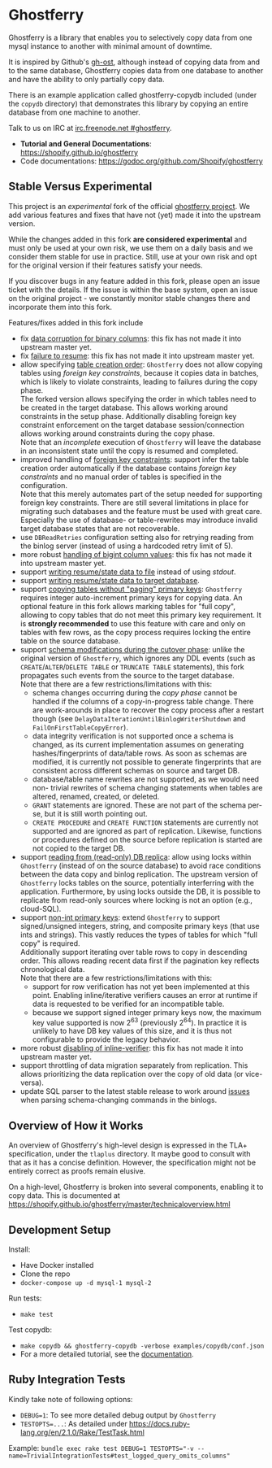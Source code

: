 Ghostferry
==========

Ghostferry is a library that enables you to selectively copy data from one mysql instance to another with minimal amount of downtime.

It is inspired by Github's [gh-ost](https://github.com/github/gh-ost),
although instead of copying data from and to the same database, Ghostferry
copies data from one database to another and have the ability to only
partially copy data.

There is an example application called ghostferry-copydb included (under the
`copydb` directory) that demonstrates this library by copying an entire
database from one machine to another.

Talk to us on IRC at [irc.freenode.net #ghostferry](https://webchat.freenode.net/?channels=#ghostferry).

- **Tutorial and General Documentations**: https://shopify.github.io/ghostferry
- Code documentations: https://godoc.org/github.com/Shopify/ghostferry

Stable Versus Experimental
--------------------------

This project is an *experimental* fork of the official
[ghostferry project](https://github.com/Shopify/ghostferry). We add various
features and fixes that have not (yet) made it into the upstream version.

While the changes added in this fork **are considered experimental** and must
only be used at your own risk, we use them on a daily basis and we consider
them stable for use in practice. Still, use at your own risk and opt for the original version if their features satisfy your needs.

If you discover bugs in any feature added in this fork, please open an issue
ticket with the details. If the issue is within the base system, open an issue
on the original project - we constantly monitor stable changes there and
incorporate them into this fork.

Features/fixes added in this fork include

- fix [data corruption for binary columns](https://github.com/Shopify/ghostferry/issues/157):
  this fix has not made it into upstream master yet.
- fix [failure to resume](https://github.com/Shopify/ghostferry/issues/156):
  this fix has not made it into upstream master yet.
- allow specifying [table creation order](https://github.com/Shopify/ghostferry/issues/161):
  `Ghostferry` does not allow copying tables using *foreign key constraints*,
  because it copies data in batches, which is likely to violate constraints,
  leading to failures during the copy phase.  
  The forked version allows specifying the order in which tables need to be
  created in the target database. This allows working around constraints in the
  setup phase. Additionally disabling foreign key constraint enforcement on the
  target database session/connection allows working around constraints during
  the copy phase.  
  Note that an *incomplete* execution of `Ghostferry`  will leave the database in
  an inconsistent state until the copy is resumed and completed.
- improved handling of [foreign key constraints](https://github.com/Shopify/ghostferry/issues/161):
  support infer the table creation order automatically if the database contains
  *foreign key constraints* and no manual order of tables is specified in the
  configuration.  
  Note that this merely automates part of the setup needed for supporting
  foreign key constraints. There are still several limitations in place for
  migrating such databases and the feature must be used with great care.
  Especially the use of database- or table-rewrites may introduce invalid target
  database states that are not recoverable.
- use `DBReadRetries` configuration setting also for retrying reading from the
  binlog server (instead of using a hardcoded retry limit of 5).
- more robust [handling of bigint column values](https://github.com/Shopify/ghostferry/issues/165):
  this fix has not made it into upstream master yet.
- support [writing resume/state data to file](https://github.com/Shopify/ghostferry/issues/163)
  instead of using *stdout*.
- support [writing resume/state data to target database](https://github.com/Shopify/ghostferry/issues/163).
- support [copying tables without "paging" primary keys](https://github.com/Shopify/ghostferry/issues/162):
  `Ghostferry` requires integer auto-increment primary keys for copying data.
  An optional feature in this fork allows marking tables for "full copy",
  allowing to copy tables that do not meet this primary key requirement. It is
  **strongly recommended** to use this feature with care and only on tables with
  few rows, as the copy process requires locking the entire table on the source
  database.
- support [schema modifications during the cutover phase](https://github.com/Lastline-Inc/ghostferry/issues/11):
  unlike the original version of `Ghostferry`, which ignores any DDL events (such
  as `CREATE`/`ALTER`/`DELETE TABLE` or `TRUNCATE TABLE` statements), this fork
  propagates such events from the source to the target database.  
  Note that there are a few restrictions/limitations with this:
    - schema changes occurring during the *copy phase* cannot be handled if the
      columns of a copy-in-progress table change. There are work-arounds in
      place to recover the copy process after a restart though (see
      `DelayDataIterationUntilBinlogWriterShutdown` and
      `FailOnFirstTableCopyError`).
    - data integrity verification is not supported once a schema is changed, as
      its current implementation assumes on generating hashes/fingerprints of
      data/table rows. As soon as schemas are modified, it is currently not
      possible to generate fingerprints that are consistent across different
      schemas on source and target DB.
    - database/table name rewrites are not supported, as we would need non-
      trivial rewrites of schema changing statements when tables are altered,
      renamed, created, or deleted.
    - `GRANT` statements are ignored. These are not part of the schema per-se,
      but it is still worth pointing out.
    - `CREATE PROCEDURE` and `CREATE FUNCTION` statements are currently not
      supported and are ignored as part of replication. Likewise, functions
      or procedures defined on the source before replication is started are
      not copied to the target DB.
- support [reading from (read-only) DB replica](https://github.com/Lastline-Inc/ghostferry/issues/22):
  allow using locks within `Ghostferry` (instead of on the source database) to
  avoid race conditions between the data copy and binlog replication. The
  upstream version of `Ghostferry` locks tables on the source, potentially
  interferring with the application. Furthermore, by using locks outside the
  DB, it is possible to replicate from read-only sources where locking is not
  an option (e.g., cloud-SQL).
- support [non-int primary keys](https://github.com/Lastline-Inc/ghostferry/issues/24):
  extend `Ghostferry` to support signed/unsigned integers, string, and
  composite primary keys (that use ints and strings). This vastly reduces the
  types of tables for which "full copy" is required.  
  Additionally support iterating over table rows to copy in descending order.
  This allows reading recent data first if the pagination key reflects
  chronological data.  
  Note that there are a few restrictions/limitations with this:
    - support for row verification has not yet been implemented at this point.
      Enabling inline/iterative verifiers causes an error at runtime if data
      is requested to be verified for an incompatible table.
    - because we support signed integer primary keys now, the maximum key value
      supported is now 2<sup>63</sup> (previously 2<sup>64</sup>). In practice
      it is unlikely to have DB key values of this size, and it is thus not
      configurable to provide the legacy behavior.
- more robust [disabling of inline-verifier](https://github.com/Shopify/ghostferry/issues/184):
  this fix has not made it into upstream master yet.
- support throttling of data migration separately from replication. This allows
  prioritizing the data replication over the copy of old data (or vice-versa).
- update SQL parser to the latest stable release to work around
  [issues](https://github.com/pingcap/parser/issues/1017) when parsing
  schema-changing commands in the binlogs.

Overview of How it Works
------------------------

An overview of Ghostferry's high-level design is expressed in the TLA+
specification, under the `tlaplus` directory. It maybe good to consult with
that as it has a concise definition. However, the specification might not be
entirely correct as proofs remain elusive.

On a high-level, Ghostferry is broken into several components, enabling it to
copy data. This is documented at
https://shopify.github.io/ghostferry/master/technicaloverview.html

Development Setup
-----------------

Install:

- Have Docker installed
- Clone the repo
- `docker-compose up -d mysql-1 mysql-2`

Run tests:

- `make test`

Test copydb:

- `make copydb && ghostferry-copydb -verbose examples/copydb/conf.json`
- For a more detailed tutorial, see the
  [documentation](https://shopify.github.io/ghostferry).

Ruby Integration Tests
----

Kindly take note of following options:
*   `DEBUG=1`: To see more detailed debug output by `Ghostferry`
*   `TESTOPTS=...`: As detailed under https://docs.ruby-lang.org/en/2.1.0/Rake/TestTask.html

Example:
`bundle exec rake test DEBUG=1 TESTOPTS="-v --name=TrivialIntegrationTests#test_logged_query_omits_columns"`

